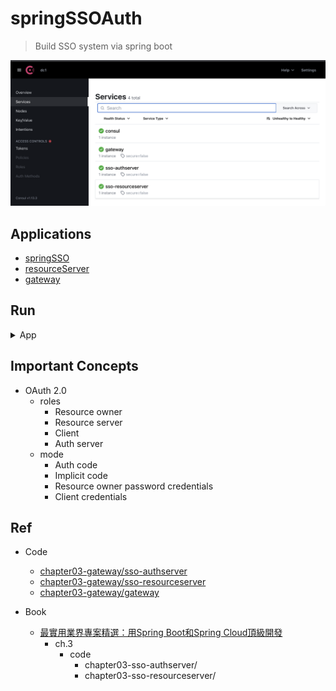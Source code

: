 # springSSOAuth

> Build SSO system via spring boot

<img src ="https://github.com/yennanliu/SpringPlayground/blob/main/springSSOAuth/doc/pic/springSSOAuth_consul.png">

## Applications

- [springSSO](https://github.com/yennanliu/SpringPlayground/tree/main/springSSOAuth/springSSO)
- [resourceServer](https://github.com/yennanliu/SpringPlayground/tree/main/springSSOAuth/resourceServer)
- [gateway](https://github.com/yennanliu/SpringPlayground/tree/main/springSSOAuth/gateway)

## Run

<details>
<summary>App</summary>

```bash
#---------------------------
# Install : Consul
#---------------------------

# book p.2-31
# Consul
# V1 (docker)
cd springSSOAuth
mkdir -p /tmp/consul/{conf,data}

docker run --name consel -p 8500:8500 -v /tmp/consul/conf/:/consul/conf/ -v /tmp/consul/data:/tmp/consul/data -d consul

docker ps -a

# access consul UI :
# http://localhost:8500/ui/dc1/services
```

```bash
#---------------------------
# Generate : security key
#---------------------------

# book p.3-21
keytool -genkeypair -alias mytest -keyalg RSA -keypass mypass -keystore keystore.jks -storepass mypass

# then copy keystore.jks to src/main/resource
cp keystore.jks springSSOAuth/springSSO/src/main/resources

# demo
# keytool -genkeypair -alias mytest -keyalg RSA -keypass mypass -keystore keystore.jks
# (base) ➜  springSSOAuth git:(main) ✗ keytool -genkeypair -alias mytest -keyalg RSA -k
# eypass mypass -keystore keystore.jks -storepass mypass
# What is your first and last name?
#   [Unknown]:  yen
# What is the name of your organizational unit?
#   [Unknown]:  yen
# What is the name of your organization?
#   [Unknown]:  yen
# What is the name of your City or Locality?
#   [Unknown]:  tokyo
# What is the name of your State or Province?
#   [Unknown]:  jp
# What is the two-letter country code for this unit?
#   [Unknown]:  jp
# Is CN=yen, OU=yen, O=yen, L=tokyo, ST=jp, C=jp correct?
#   [no]:  Y

# Generating 2,048 bit RSA key pair and self-signed certificate (SHA256withRSA) with a validity of 90 days
#   for: CN=yen, OU=yen, O=yen, L=tokyo, ST=jp, C=jp
# (base) ➜  springSSOAuth git:(main) ✗
```


```bash
#---------------------------
# Run app
#---------------------------

# build
mvn package

# run
java -jar <built_jar>
```

## API

| API | Type | Purpose | Example cmd | Comment|
| ----- | -------- | ---- | ----- | ---- |
| Swagger |  |  |  ||
| GET | GET | API page | http://localhost:8888/swagger-ui.html |swagger page|

| API | Type | Purpose | Example cmd | Comment|
| ----- | -------- | ---- | ----- | ---- |
| GET |  GET | Consul (service registry) | http://localhost:8500/ui/dc1/services| |

| API | Type | Purpose | Example cmd | Comment|
| ----- | -------- | ---- | ----- | ---- |
| GET |  GET | Test | http://localhost:8888/index/hello| |


</details>

## Important Concepts

- OAuth 2.0
  - roles
    - Resource owner
    - Resource server
    - Client
    - Auth server
  - mode
    - Auth code
    - Implicit code
    - Resource owner password credentials
    - Client credentials

## Ref

- Code
  - [chapter03-gateway/sso-authserver](https://github.com/yennanliu/SpringPlayground/tree/main/courses/springBoot_springCloud_%E9%A0%82%E7%B4%9A%E9%96%8B%E7%99%BC_src_code/chapter03-sso-authserver)
  - [chapter03-gateway/sso-resourceserver](https://github.com/yennanliu/SpringPlayground/tree/main/courses/springBoot_springCloud_%E9%A0%82%E7%B4%9A%E9%96%8B%E7%99%BC_src_code/chapter03-sso-resourceserver)
  - [chapter03-gateway/gateway](https://github.com/yennanliu/SpringPlayground/tree/main/courses/springBoot_springCloud_%E9%A0%82%E7%B4%9A%E9%96%8B%E7%99%BC_src_code/chapter03-gateway)

- Book
    - [最實用業界專案精選：用Spring Boot和Spring Cloud頂級開發](https://www.books.com.tw/products/0010923547)
        - ch.3
          - code
            - chapter03-sso-authserver/
            - chapter03-sso-resourceserver/